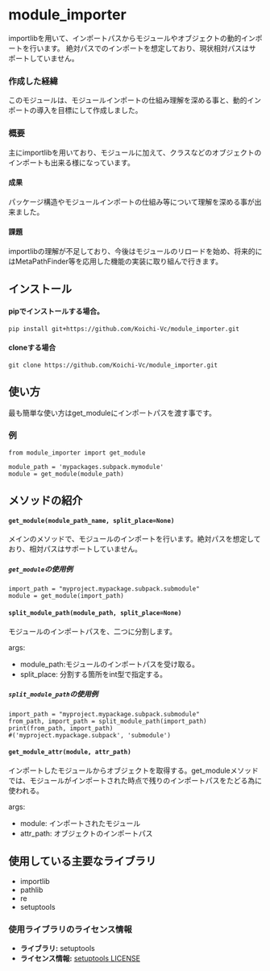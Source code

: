 # module_importer
importlibを用いて、インポートパスからモジュールやオブジェクトの動的インポートを行います。
絶対パスでのインポートを想定しており、現状相対パスはサポートしていません。

### 作成した経緯
このモジュールは、モジュールインポートの仕組み理解を深める事と、動的インポートの導入を目標にして作成しました。

### 概要
主にimportlibを用いており、モジュールに加えて、クラスなどのオブジェクトのインポートも出来る様になっています。

#### 成果
パッケージ構造やモジュールインポートの仕組み等について理解を深める事が出来ました。

#### 課題
importlibの理解が不足しており、今後はモジュールのリロードを始め、将来的にはMetaPathFinder等を応用した機能の実装に取り組んで行きます。

## インストール
#### pipでインストールする場合。
`pip install git+https://github.com/Koichi-Vc/module_importer.git`
#### cloneする場合
`git clone https://github.com/Koichi-Vc/module_importer.git`

## 使い方
最も簡単な使い方はget_moduleにインポートパスを渡す事です。

### 例
```
from module_importer import get_module

module_path = 'mypackages.subpack.mymodule'
module = get_module(module_path)
```

## メソッドの紹介
#### `get_module(module_path_name, split_place=None)`
メインのメソッドで、モジュールのインポートを行います。絶対パスを想定しており、相対パスはサポートしていません。
##### `get_module`の使用例
```
import_path = "myproject.mypackage.subpack.submodule"
module = get_module(import_path)
```

#### `split_module_path(module_path, split_place=None)`
モジュールのインポートパスを、二つに分割します。

args:
- module_path:モジュールのインポートパスを受け取る。
- split_place: 分割する箇所をint型で指定する。


##### `split_module_path`の使用例

```
import_path = "myproject.mypackage.subpack.submodule"
from_path, import_path = split_module_path(import_path)
print(from_path, import_path)
#('myproject.mypackage.subpack', 'submodule')
```
#### `get_module_attr(module, attr_path)`
インポートしたモジュールからオブジェクトを取得する。get_moduleメソッドでは、モジュールがインポートされた時点で残りのインポートパスをたどる為に使われる。

args:
- module: インポートされたモジュール
- attr_path: オブジェクトのインポートパス


## 使用している主要なライブラリ
- importlib
- pathlib
- re
- setuptools
### 使用ライブラリのライセンス情報
- **ライブラリ:** setuptools
- **ライセンス情報:** [setuptools LICENSE](https://github.com/pypa/setuptools/blob/main/LICENSE)

